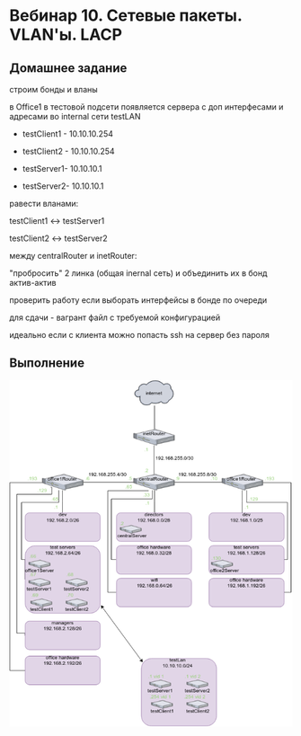 # Вебинар 10. Сетевые пакеты. VLAN'ы. LACP

## Домашнее задание

строим бонды и вланы

в Office1 в тестовой подсети появляется сервера с доп интерфесами и адресами во internal сети testLAN

- testClient1 - 10.10.10.254

- testClient2 - 10.10.10.254

- testServer1- 10.10.10.1 

- testServer2- 10.10.10.1

равести вланами:

testClient1 <-> testServer1

testClient2 <-> testServer2

между centralRouter и inetRouter:

"пробросить" 2 линка (общая inernal сеть) и объединить их в бонд актив-актив

проверить работу если выборать интерфейсы в бонде по очереди

для сдачи - вагрант файл с требуемой конфигурацией

идеально если с клиента можно попасть ssh на сервер без пароля

## Выполнение

![Схема сети](netschemelesson10.png)
